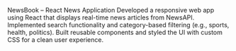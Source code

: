 NewsBook – React News Application
Developed a responsive web app using React that displays real-time news articles from NewsAPI.
Implemented search functionality and category-based filtering (e.g., sports, health, politics).
Built reusable components and styled the UI with custom CSS for a clean user experience.
